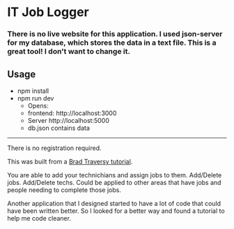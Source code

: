 # IT Job Logger

### There is no live website for this application. I used json-server for my database, which stores the data in a text file. This is a great tool! I don't want to change it.

## Usage

- npm install
- npm run dev
  - Opens:
  - frontend: http://localhost:3000
  - Server http://localhost:5000
  - db.json contains data

---

There is no registration required.

This was built from a [Brad Traversy tutorial](https://www.udemy.com/user/brad-traversy/).

You are able to add your technichians and assign jobs to them. Add/Delete jobs. Add/Delete techs. Could be applied to other areas that have jobs and people needing to complete those jobs.

Another application that I designed started to have a lot of code that could have been written better. So I looked for a better way and found a tutorial to help me code cleaner.
